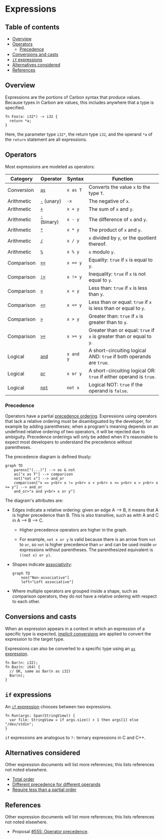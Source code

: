 # Expressions

<!--
Part of the Carbon Language project, under the Apache License v2.0 with LLVM
Exceptions. See /LICENSE for license information.
SPDX-License-Identifier: Apache-2.0 WITH LLVM-exception
-->

<!-- toc -->

## Table of contents

-   [Overview](#overview)
-   [Operators](#operators)
    -   [Precedence](#precedence)
-   [Conversions and casts](#conversions-and-casts)
-   [`if` expressions](#if-expressions)
-   [Alternatives considered](#alternatives-considered)
-   [References](#references)

<!-- tocstop -->

## Overview

Expressions are the portions of Carbon syntax that produce values. Because types
in Carbon are values, this includes anywhere that a type is specified.

```
fn Foo(a: i32*) -> i32 {
  return *a;
}
```

Here, the parameter type `i32*`, the return type `i32`, and the operand `*a` of
the `return` statement are all expressions.

## Operators

Most expressions are modeled as operators:

| Category   | Operator                        | Syntax    | Function                                                              |
| ---------- | ------------------------------- | --------- | --------------------------------------------------------------------- |
| Conversion | [`as`](as_expressions.md)       | `x as T`  | Converts the value `x` to the type `T`.                               |
| Arithmetic | [`-`](arithmetic.md) (unary)    | `-x`      | The negative of `x`.                                                  |
| Arithmetic | [`+`](arithmetic.md)            | `x + y`   | The sum of `x` and `y`.                                               |
| Arithmetic | [`-`](arithmetic.md) (binary)   | `x - y`   | The difference of `x` and `y`.                                        |
| Arithmetic | [`*`](arithmetic.md)            | `x * y`   | The product of `x` and `y`.                                           |
| Arithmetic | [`/`](arithmetic.md)            | `x / y`   | `x` divided by `y`, or the quotient thereof.                          |
| Arithmetic | [`%`](arithmetic.md)            | `x % y`   | `x` modulo `y`.                                                       |
| Comparison | [`==`](comparison_operators.md) | `x == y`  | Equality: `true` if `x` is equal to `y`.                              |
| Comparison | [`!=`](comparison_operators.md) | `x != y`  | Inequality: `true` if `x` is not equal to `y`.                        |
| Comparison | [`<`](comparison_operators.md)  | `x < y`   | Less than: `true` if `x` is less than `y`.                            |
| Comparison | [`<=`](comparison_operators.md) | `x <= y`  | Less than or equal: `true` if `x` is less than or equal to `y`.       |
| Comparison | [`>`](comparison_operators.md)  | `x > y`   | Greater than: `true` if `x` is greater than to `y`.                   |
| Comparison | [`>=`](comparison_operators.md) | `x >= y`  | Greater than or equal: `true` if `x` is greater than or equal to `y`. |
| Logical    | [`and`](logical_operators.md)   | `x and y` | A short-circuiting logical AND: `true` if both operands are `true`.   |
| Logical    | [`or`](logical_operators.md)    | `x or y`  | A short-circuiting logical OR: `true` if either operand is `true`.    |
| Logical    | [`not`](logical_operators.md)   | `not x`   | Logical NOT: `true` if the operand is `false`.                        |

### Precedence

Operators have a partial
[precedence ordering](https://en.wikipedia.org/wiki/Order_of_operations).
Expressions using operators that lack a relative ordering must be disambiguated
by the developer, for example by adding parentheses; when a program's meaning
depends on an undefined relative ordering of two operators, it will be rejected
due to ambiguity. Precedence orderings will only be added when it's reasonable
to expect most developers to understand the precedence without parentheses.

The precedence diagram is defined thusly:

```mermaid
graph TD
    parens["(...)"] --> as & not
    as["x as T"] --> comparison
    not["not x"] --> and_or
    comparison["x == y<br> x != y<br> x < y<br> x <= y<br> x > y<br> x >= y"] --> and_or
    and_or>"x and y<br> x or y"]
```

The diagram's attributes are:

-   Edges indicate a relative ordering: given an edge A --> B, it means that A
    is higher precedence than B. This is also transitive, such as with A and C
    in A --> B --> C.

    -   Higher precedence operators are higher in the graph.

    -   For example, `not x or y` is valid because there is an arrow from `not`
        to `or`, so `not` is higher precedence than `or` and can be used inside
        `or` expressions without parentheses. The parenthesized equivalent is
        `((not x) or y)`.

-   Shapes indicate
    [associativity](https://en.wikipedia.org/wiki/Operator_associativity):

    ```mermaid
    graph TD
        non["Non-associative"]
        left>"Left associative"]
    ```

-   Where multiple operators are grouped inside a shape, such as comparison
    operators, they do not have a relative ordering with respect to each other.

## Conversions and casts

When an expression appears in a context in which an expression of a specific
type is expected, [implicit conversions](implicit_conversions.md) are applied to
convert the expression to the target type.

Expressions can also be converted to a specific type using an
[`as` expression](as_expressions.md).

```
fn Bar(n: i32);
fn Baz(n: i64) {
  // OK, same as Bar(n as i32)
  Bar(n);
}
```

## `if` expressions

An [`if` expression](if.md) chooses between two expressions.

```
fn Run(args: Span(StringView)) {
  var file: StringView = if args.size() > 1 then args[1] else "/dev/stdin";
}
```

`if` expressions are analogous to `?:` ternary expressions in C and C++.

## Alternatives considered

Other expression documents will list more references; this lists references not
noted elsewhere.

-   [Total order](/proposals/p0555.md#total-order)
-   [Different precedence for different operands](/proposals/p0555.md#different-precedence-for-different-operands)
-   [Require less than a partial order](/proposals/p0555.md#require-less-than-a-partial-order)

## References

Other expression documents will list more references; this lists references not
noted elsewhere.

-   Proposal
    [#555: Operator precedence](https://github.com/carbon-language/carbon-lang/pull/555).
